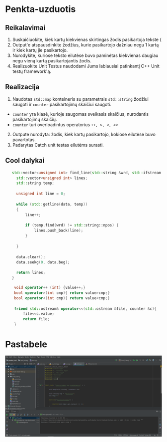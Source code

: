 # Penkta-uzduotis
## Reikalavimai
1. Suskaičiuokite, kiek kartų kiekvienas skirtingas žodis pasikartoja tekste (
2. Output'e atspausdinkite žodžius, kurie pasikartojo dažniau negu 1 kartą ir kiek kartų jie pasikartojo.
3. Nurodykite, kuriose teksto eilutėse buvo paminėtas kiekvienas daugiau negu vieną kartą pasikartojantis žodis.
4. Realizuokite Unit Testus naudodami Jums labiausiai patinkantį C++ Unit testų framework'ą.

## Realizacija

1. Naudotas `std::map` konteineris su parametrais `std::string` žodžiui saugoti ir `counter` pasikartojimų skaičiui saugoti. 
  
  - `counter` yra klasė, kurioje saugomas sveikasis skaičius, nurodantis pasikartojimų skaičių.
  - `counter` turi overloadintus operatorius `++, >, <, <<`

2. Outpute nurodyta: žodis, kiek kartų pasikartojo, kokiose eilutėse buvo pavartotas.
3. Padarytas Catch unit testas eilutėms surasti. 

## Cool dalykai

 ```cpp 
    std::vector<unsigned int> find_line(std::string &wrd, std::ifstream &data){
      std::vector<unsigned int> lines;
      std::string temp;

      unsigned int line = 0;

      while (std::getline(data, temp))
      {
          line++;

          if (temp.find(wrd) != std::string::npos) {
              lines.push_back(line);
          }

      }

      data.clear();
      data.seekg(0, data.beg);
      
      return lines;
    }
```

```cpp
    void operator++ (int) {value++;}
    bool operator>(int cmp){ return value>cmp;}
    bool operator<(int cmp){ return value<cmp;}

    friend std::ostream& operator<<(std::ostream &file, counter &c){
        file<<c.value;
        return file;
    }
```

# Pastabele

![alt text][logo]

[logo]:https://github.com/MartaAdz/Penkta-uzduotis/blob/master/Unit_testing/unit_test_penkta_uzd.PNG?raw=true "Unit testingas"
